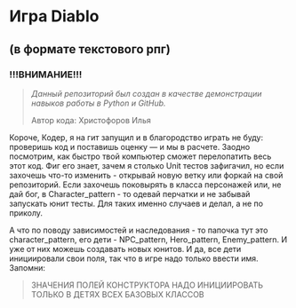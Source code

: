 # Игра Diablo
## (в формате текстового рпг)

### !!!ВНИМАНИЕ!!!
>_Данный репозиторий был создан в качестве демонстрации навыков работы в Python и GitHub._
>
>Автор кода: Христофоров Илья


Короче, Кодер, я на гит запущил и в благородство играть не буду: проверишь код и поставишь оценку — и мы в расчете. Заодно посмотрим, как быстро твой компьютер сможет перелопатить весь этот код. Фиг его знает, зачем я столько Unit тестов зафигачил, но если захочешь что-то изменить - открывай новую ветку или форкай на свой репозиторий. Если захочешь поковырять в класса персонажей или, не дай бог, в Character_pattern - то одевай перчатки и не забывай запускать юнит тесты. Для таких именно случаев и делал, а не по приколу. 

А что по поводу зависимостей и наследования - то папочка тут это character_pattern, его дети - NPC_pattern, Hero_pattern, Enemy_pattern. И уже от них можешь создавать новых юнитов. И да, все дети инициировали свои поля, так что в игре надо только ввести имя. Запомни:

>ЗНАЧЕНИЯ ПОЛЕЙ КОНСТРУКТОРА НАДО ИНИЦИИРОВАТЬ ТОЛЬКО В ДЕТЯХ ВСЕХ БАЗОВЫХ КЛАССОВ

